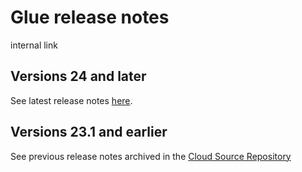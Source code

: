 # Glue release notes

internal link

<!--* freshness: { exempt: true } *-->




## Versions 24 and later

See latest release notes
[here](/docs/getting-started/external_release_notes.md).

## Versions 23.1 and earlier

See previous release notes archived in the
[Cloud Source Repository](https://source.cloud.google.com/h/webmaster/bs/glue/+/refs/tags/v23.1.0:docs/source/_posts/help/release-notes.md)
